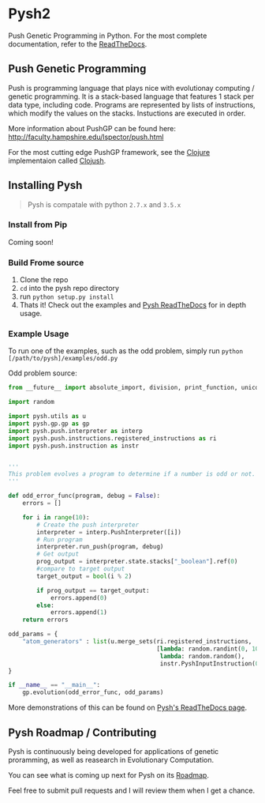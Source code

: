 # Pysh2
Push Genetic Programming in Python. For the most complete documentation, refer to the [ReadTheDocs](http://pysh2.readthedocs.io/en/latest/index.html).

## Push Genetic Programming
Push is programming language that plays nice with evolutionay computing / genetic programming. It is a stack-based language that features 1 stack per data type, including code. Programs are represented by lists of instructions, which modify the values on the stacks. Instuctions are executed in order.

More information about PushGP can be found here: http://faculty.hampshire.edu/lspector/push.html

For the most cutting edge PushGP framework, see the [Clojure](https://clojure.org/) implementaion called [Clojush](https://github.com/lspector/Clojush).

## Installing Pysh

> Pysh is compatale with python `2.7.x` and `3.5.x`

### Install from Pip

Coming soon!

### Build Frome source

1. Clone the repo
2. `cd` into the pysh repo directory
3. run `python setup.py install`
4. Thats it! Check out the examples and [Pysh ReadTheDocs](http://pysh2.readthedocs.io/en/latest/index.html) for in depth usage.

### Example Usage
To run one of the examples, such as the odd problem, simply run `python [/path/to/pysh]/examples/odd.py` 

Odd problem source:
```python
from __future__ import absolute_import, division, print_function, unicode_literals

import random

import pysh.utils as u
import pysh.gp.gp as gp
import pysh.push.interpreter as interp
import pysh.push.instructions.registered_instructions as ri
import pysh.push.instruction as instr


'''
This problem evolves a program to determine if a number is odd or not.
'''

def odd_error_func(program, debug = False):
    errors = []

    for i in range(10):
        # Create the push interpreter
        interpreter = interp.PushInterpreter([i])
        # Run program           
        interpreter.run_push(program, debug)
        # Get output
        prog_output = interpreter.state.stacks["_boolean"].ref(0)
        #compare to target output
        target_output = bool(i % 2)

        if prog_output == target_output:
            errors.append(0)
        else:
            errors.append(1)
    return errors

odd_params = {
    "atom_generators" : list(u.merge_sets(ri.registered_instructions,
                                          [lambda: random.randint(0, 100),
                                           lambda: random.random(),
                                           instr.PyshInputInstruction(0)]))
}

if __name__ == "__main__":
    gp.evolution(odd_error_func, odd_params)
```

More demonstrations of this can be found on [Pysh's ReadTheDocs page](http://pysh2.readthedocs.io/en/latest/index.html).


## Pysh Roadmap / Contributing

Pysh is continuously being developed for applications of genetic proramming, as well as reasearch in Evolutionary Computation.

You can see what is coming up next for Pysh on its [Roadmap](https://github.com/erp12/Pysh/projects/1).

Feel free to submit pull requests and I will review them when I get a chance. 

